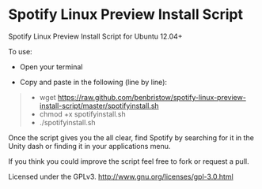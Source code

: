 Spotify Linux Preview Install Script
====================================
Spotify Linux Preview Install Script for Ubuntu 12.04+

To use:
- Open your terminal

- Copy and paste in the following (line by line):

> - wget https://raw.github.com/benbristow/spotify-linux-preview-install-script/master/spotifyinstall.sh
> - chmod +x spotifyinstall.sh
> - ./spotifyinstall.sh

Once the script gives you the all clear, find Spotify by searching for it in the Unity dash or finding 
it in your applications menu.

If you think you could improve the script feel free to fork or request a pull.

Licensed under the GPLv3.
http://www.gnu.org/licenses/gpl-3.0.html
